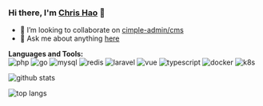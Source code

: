 ### Hi there, I'm [Chris Hao](https://www.cimple.ink/)  👋

<!--
**crazyhl/crazyhl** is a ✨ _special_ ✨ repository because its `README.md` (this file) appears on your GitHub profile.

Here are some ideas to get you started:

- 🔭 I’m currently working on ...
- 🌱 I’m currently learning ...
- 👯 I’m looking to collaborate on ...
- 🤔 I’m looking for help with ...
- 💬 Ask me about ...
- 📫 How to reach me: ...
- 😄 Pronouns: ...
- ⚡ Fun fact: ...
-->
- 👯 I’m looking to collaborate on [cimple-admin/cms](https://github.com/cimple-admin/cms)
- 💬 Ask me about anything [here](https://github.com/crazyhl/crazyhl/issues)

**Languages and Tools:**  
![php](https://img.shields.io/badge/-PHP-777BB4?style=flat-square&logo=php&logoColor=white)
![go](https://img.shields.io/badge/-Go-00ADD8?style=flat-square&logo=go&logoColor=white)
![mysql](https://img.shields.io/badge/-MySQL-4479A1?style=flat-square&logo=mysql&logoColor=white)
![redis](https://img.shields.io/badge/-Redis-DC382D?style=flat-square&logo=redis&logoColor=white)
![laravel](https://img.shields.io/badge/-Laravel-FF2D20?style=flat-square&logo=laravel&logoColor=white)
![vue](https://img.shields.io/badge/-Vue.js-4FC08D?style=flat-square&logo=vue&logoColor=white)
![typescript](https://img.shields.io/badge/-TypeScript-3178C6?style=flat-square&logo=typescript&logoColor=white)
![docker](https://img.shields.io/badge/-Docker-2496ED?style=flat-square&logo=docker&logoColor=white)
![k8s](https://img.shields.io/badge/-Kubernetes-326CE5?style=flat-square&logo=Kubernetes&logoColor=white)

![github stats](https://github-readme-stats.vercel.app/api?username=crazyhl&show_icons=true&theme=highcontrast)

![top langs](https://github-readme-stats.vercel.app/api/top-langs/?username=crazyhl&hide=javascript,less,html,blade,css&theme=highcontrast)

